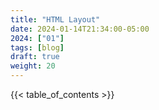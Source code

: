 ```yaml
---
title: "HTML Layout"
date: 2024-01-14T21:34:00-05:00
2024: ["01"]
tags: [blog]
draft: true
weight: 20
---
```


<!--more-->
{{< table_of_contents >}}
